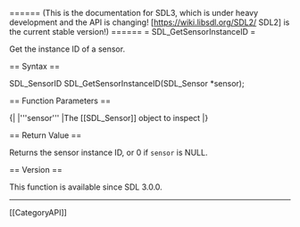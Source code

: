 ====== (This is the documentation for SDL3, which is under heavy development and the API is changing! [https://wiki.libsdl.org/SDL2/ SDL2] is the current stable version!) ======
= SDL_GetSensorInstanceID =

Get the instance ID of a sensor.

== Syntax ==

<syntaxhighlight lang='c'>
SDL_SensorID SDL_GetSensorInstanceID(SDL_Sensor *sensor);
</syntaxhighlight>

== Function Parameters ==

{|
|'''sensor'''
|The [[SDL_Sensor]] object to inspect
|}

== Return Value ==

Returns the sensor instance ID, or 0 if <code>sensor</code> is NULL.

== Version ==

This function is available since SDL 3.0.0.

----
[[CategoryAPI]]


